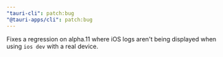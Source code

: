 ```yaml
---
"tauri-cli": patch:bug
"@tauri-apps/cli": patch:bug
---
```


Fixes a regression on alpha.11 where iOS logs aren't being displayed when using `ios dev` with a real device.
